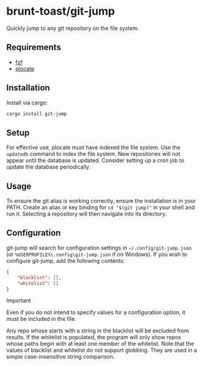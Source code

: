# brunt-toast/git-jump 

Quickly jump to any git repository on the file system. 

## Requirements 

* [fzf](https://github.com/junegunn/fzf)
* [plocate](https://www.kali.org/tools/plocate/) 

## Installation 

Install via cargo: 
```bash
cargo install git-jump
```
## Setup 
For effective use, plocate must have indexed the file system. Use the `updatedb` command to index the file system. New repositories will not appear until the database is updated. Consider setting up a cron job to update the database periodically. 

## Usage 

To ensure the git alias is working correctly, ensure the installation is in your PATH. Create an alias or key binding for `cd "$(git jump)"` in your shell and run it. Selecting a repository will then navigate into its directory. 

## Configuration 
git-jump will search for configuration settings in `~/.config/git-jump.json` (or `%USERPROFILE%\.config\git-jump.json` if on Windows). If you wish to configure git-jump, add the following contents: 
```json
{
    "blacklist": [],
    "whitelist": []
}
```
> [!IMPORTANT]
> Even if you do not intend to specify values for a configuration option, it must be included in the file. 

Any repo whose starts with a string in the blacklist will be excluded from results. If the whitelist is populated, the program will only show repos whose paths begin with at least one member of the whitelist. Note that the values of blacklist and whitelist do not support globbing. They are used in a simple case-insensitive string comparison. 

